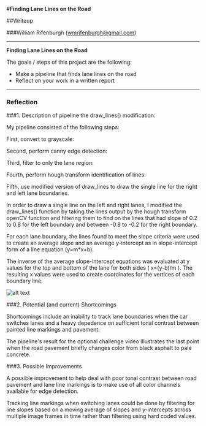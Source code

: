 #**Finding Lane Lines on the Road** 

##Writeup

###William Rifenburgh (wmrifenburgh@gmail.com)

---

**Finding Lane Lines on the Road**

The goals / steps of this project are the following:
* Make a pipeline that finds lane lines on the road
* Reflect on your work in a written report


[//]: # (Image References)

[image1]: ./examples/grayscale.jpg "Grayscale"

---

### Reflection

###1. Description of pipeline the draw_lines() modification:

My pipeline consisted of the following steps:

First, convert to grayscale:

Second, perform canny edge detection:

Third, filter to only the lane region:

Fourth, perform hough transform identification of lines:

Fifth, use modified version of draw_lines to draw the single line for the right and left lane boundaries.

In order to draw a single line on the left and right lanes, I modified the draw_lines() function by taking the lines output by the hough transform openCV function and filtering them to find on the lines that had slope of 0.2 to 0.8 for the left boundary and between -0.8 to -0.2 for the right boundary.

For each lane boundary, the lines found to meet the slope criteria were used to create an average slope and an average y-intercept as in slope-intercept form of a line equation (y=m*x+b).

The inverse of the average slope-intercept equations was evaluated at y values for the top and bottom of the lane for both sides ( x=(y-b)/m ). The resulting x values were used to create coordinates for the vertices of each boundary line. 

![alt text][image1]


###2. Potential (and current) Shortcomings

Shortcomings include an inability to track lane boundaries when the car switches lanes and a heavy depedence on sufficient tonal contrast between painted line markings and pavement.

The pipeline's result for the optional challenge video illustrates the last point when the road pavement briefly changes color from black asphalt to pale concrete.

###3. Possible Improvements

A possible improvement to help deal with poor tonal contrast between road pavement and lane line markings is to make use of all color channels available for edge detection.

Tracking line markings when switching lanes could be done by filtering for line slopes based on a moving average of slopes and y-intercepts across multiple image frames in time rather than filtering using hard coded values.

